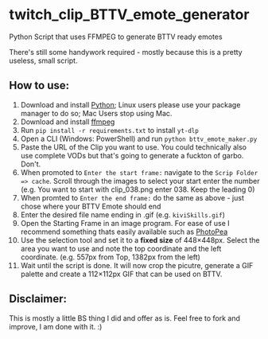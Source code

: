 # twitch_clip_BTTV_emote_generator
 Python Script that uses FFMPEG to generate BTTV ready emotes

There's still some handywork required - mostly because this is a pretty useless, small script.

## How to use:
1. Download and install [Python](https://www.python.org/downloads/windows/); Linux users please use your package manager to do so; Mac Users stop using Mac.
1. Download and install [ffmpeg](https://ffmpeg.org/download.html)
1. Run `pip install -r requirements.txt` to install `yt-dlp`
1. Open a CLI (Windows: PowerShell) and run `python bttv_emote_maker.py`
1. Paste the URL of the Clip you want to use. You could technically also use complete VODs but that's going to generate a fuckton of garbo. Don't.
1. When promoted to `Enter the start frame:` navigate to the `Scrip Folder => cache`. Scroll through the images to select your start enter the number (e.g. You want to start with clip_038.png enter 038. Keep the leading 0)
1. When promted to `Enter the end frame:` do the same as above - just chose where your BTTV Emote should end
1. Enter the desired file name ending in .gif (e.g. `kiviSkills.gif`)
1. Open the Starting Frame in an image program. For ease of use I recommend something thats easily available such as [PhotoPea](https://photopea.com)
1. Use the selection tool and set it to a **fixed size** of 448×448px. Select the area you want to use and note the top coordinate and the left coordinate. (e.g. 557px from Top, 1382px from the left)
1. Wait until the script is done. It will now crop the picutre, generate a GIF palette and create a 112×112px GIF that can be used on BTTV.

## Disclaimer:
This is mostly a little BS thing I did and offer as is. Feel free to fork and improve, I am done with it. :) 